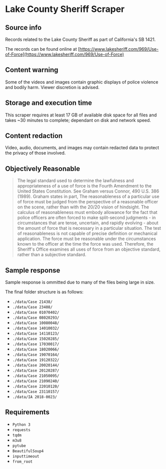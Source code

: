 # Lake County Sheriff Scraper

## Source info

Records related to the Lake County Sheriff as part of California's SB 1421.

The records can be found online at [https://www.lakesheriff.com/969/Use-of-Force](https://www.lakesheriff.com/969/Use-of-Force)

## Content warning

Some of the videos and images contain graphic displays of police violence and bodily harm. Viewer discretion is advised.

## Storage and execution time

This scraper requires at least 17 GB of available disk space for all files and takes ~30 minutes to complete; dependant on disk and network speed.

## Content redaction

Video, audio, documents, and images may contain redacted data to protect the privacy of those involved.

## Objectively Reasonable

>The legal standard used to determine the lawfulness and appropriateness of a use of force is the Fourth Amendment to the United States Constitution. See Graham versus Connor, 490 U.S. 386 (1989). Graham states in part, The reasonableness of a particular use of force must be judged from the perspective of a reasonable officer on the scene, rather than with the 20/20 vision of hindsight. The calculus of reasonableness must embody allowance for the fact that police officers are often forced to make split-second judgments - in circumstances that are tense, uncertain, and rapidly evolving - about the amount of force that is necessary in a particular situation. The test of reasonableness is not capable of precise definition or mechanical application. The force must be reasonable under the circumstances known to the officer at the time the force was used. Therefore, the Sheriff's Office examines all uses of force from an objective standard, rather than a subjective standard.

## Sample response

Sample response is ommitted due to many of the files being large in size.

The final folder structure is as follows:

- `./data/Case 21438/`
- `./data/Case 23408/`
- `./data/Case 01070402/`
- `./data/Case 08020293/`
- `./data/Case 10080048/`
- `./data/Case 14010032/`
- `./data/Case 14110123/`
- `./data/Case 15020285/`
- `./data/Case 17030017/`
- `./data/Case 18020066/`
- `./data/Case 19070164/`
- `./data/Case 19120322/`
- `./data/Case 20020144/`
- `./data/Case 20120287/`
- `./data/Case 21050095/`
- `./data/Case 21090240/`
- `./data/Case 22010120/`
- `./data/Case 23110157/`
- `./data/IA 2018-0023/`

## Requirements

- `Python 3`
- `requests`
- `tqdm`
- `m3u8`
- `pytube`
- `BeautifulSoup4`
- `inputtimeout`
- `from_root`
